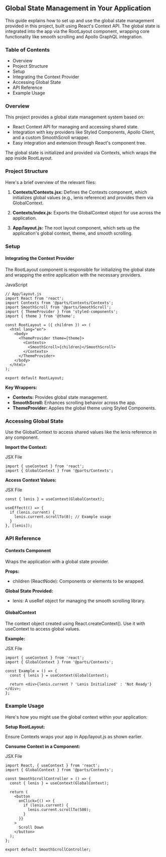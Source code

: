 ## Global State Management in Your Application

This guide explains how to set up and use the global state management provided in this project, built using React's Context API. The global state is integrated into the app via the RootLayout component, wrapping core functionality like smooth scrolling and Apollo GraphQL integration.

### Table of Contents

- Overview
- Project Structure
- Setup
- Integrating the Context Provider
- Accessing Global State
- API Reference
- Example Usage

### Overview

This project provides a global state management system based on:

- React Context API for managing and accessing shared state.
- Integration with key providers like Styled Components, Apollo Client, and a custom SmoothScroll wrapper.
- Easy integration and extension through React's component tree.

The global state is initialized and provided via Contexts, which wraps the app inside RootLayout.

### Project Structure

Here's a brief overview of the relevant files:

1.  **Contexts/Contexts.jsx:** Defines the Contexts component, which initializes global values (e.g., lenis reference) and provides them via GlobalContext.

2.  **Contexts/index.js:** Exports the GlobalContext object for use across the application.

3.  **App/layout.js:** The root layout component, which sets up the application's global context, theme, and smooth scrolling.

### Setup

#### Integrating the Context Provider

The RootLayout component is responsible for initializing the global state and wrapping the entire application with the necessary providers.

JavaScript

```
// App/layout.js
import React from 'react';
import Contexts from '@parts/Contexts/Contexts';
import SmoothScroll from '@parts/SmoothScroll';
import { ThemeProvider } from 'styled-components';
import { theme } from '@theme';

const RootLayout = ({ children }) => (
  <html lang="en">
    <body>
      <ThemeProvider theme={theme}>
        <Contexts>
          <SmoothScroll>{children}</SmoothScroll>
        </Contexts>
      </ThemeProvider>
    </body>
  </html>
);

export default RootLayout;

```

**Key Wrappers:**

- **Contexts:** Provides global state management.
- **SmoothScroll:** Enhances scrolling behavior across the app.
- **ThemeProvider:** Applies the global theme using Styled Components.

### Accessing Global State

Use the GlobalContext to access shared values like the lenis reference in any component.

**Import the Context:**

JSX File

```
import { useContext } from 'react';
import { GlobalContext } from '@parts/Contexts';

```

**Access Context Values:**

JSX File

```
const { lenis } = useContext(GlobalContext);

useEffect(() => {
  if (lenis.current) {
    lenis.current.scrollTo(0); // Example usage
  }
}, [lenis]);

```

### API Reference

#### Contexts Component

Wraps the application with a global state provider.

**Props:**

- children (ReactNode): Components or elements to be wrapped.

**Global State Provided:**

- lenis: A useRef object for managing the smooth scrolling library.

#### GlobalContext

The context object created using React.createContext(). Use it with useContext to access global values.

**Example:**

JSX File

```
import { useContext } from 'react';
import { GlobalContext } from '@parts/Contexts';

const Example = () => {
  const { lenis } = useContext(GlobalContext);

  return <div>{lenis.current ? 'Lenis Initialized' : 'Not Ready'}</div>;
};

```

### Example Usage

Here's how you might use the global context within your application:

**Setup RootLayout:**

Ensure Contexts wraps your app in App/layout.js as shown earlier.

**Consume Context in a Component:**

JSX File

```
import React, { useContext } from 'react';
import { GlobalContext } from '@parts/Contexts';

const SmoothScrollController = () => {
  const { lenis } = useContext(GlobalContext);

  return (
    <button
      onClick={() => {
        if (lenis.current) {
          lenis.current.scrollTo(500);
        }
      }}
    >
      Scroll Down
    </button>
  );
};

export default SmoothScrollController;

```
